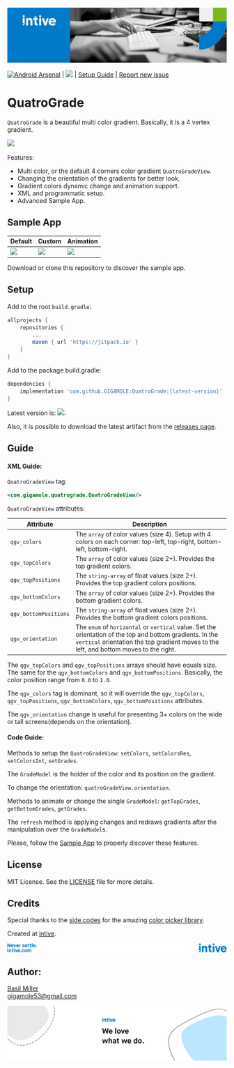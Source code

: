 ![](/media/intive_3.jpeg)

[![Android Arsenal](https://img.shields.io/badge/Android%20Arsenal-QuatroGrade-green.svg?style=flat)](https://android-arsenal.com/details/1/8246) | ![](https://jitpack.io/v/GIGAMOLE/QuatroGrade.svg) | [Setup Guide](#setup) | [Report new issue](https://github.com/GIGAMOLE/QuatroGrade/issues/new)

# QuatroGrade

`QuatroGrade` is a beautiful multi color gradient. Basically, it is a 4 vertex gradient.

![](/media/preview-loop.gif)

Features:  
- Multi color, or the default 4 corners color gradient `QuatroGradeView`.
- Changing the orientation of the gradients for better look.
- Gradient colors dynamic change and animation support.
- XML and programmatic setup.
- Advanced Sample App.   

## Sample App

| Default | Custom | Animation |
|-|-|-|
| ![](/media/default.gif) | ![](/media/custom.gif) | ![](/media/animation.gif) |

Download or clone this repository to discover the sample app. 

## Setup

Add to the root `build.gradle`:

```groovy
allprojects {
    repositories {
        ...
        maven { url 'https://jitpack.io' }
    }
}
```

Add to the package build.gradle:

```groovy
dependencies {
    implementation 'com.github.GIGAMOLE:QuatroGrade:{latest-version}'
}
```

Latest version is: ![](https://jitpack.io/v/GIGAMOLE/QuatroGrade.svg). 

Also, it is possible to download the latest artifact from the [releases page](https://github.com/GIGAMOLE/QuatroGrade/releases).

## Guide

#### XML Guide:

`QuatroGradeView` tag:

```xml
<com.gigamole.quatrograde.QuatroGradeView/>
```

`QuatroGradeView` attributes:

| Attribute | Description |
|-|-|
| `qgv_colors` | The `array` of color values (size 4). Setup with 4 colors on each corner: top-left, top-right, bottom-left, bottom-right. |
| `qgv_topColors` | The `array` of color values (size 2+). Provides the top gradient colors. |
| `qgv_topPositions` | The `string-array` of float values (size 2+). Provides the top gradient colors positions. |
| `qgv_bottomColors` | The `array` of color values (size 2+). Provides the bottom gradient colors. |
| `qgv_bottomPositions` | The `string-array` of float values (size 2+). Provides the bottom gradient colors positions. |
| `qgv_orientation` | The `enum` of `horizontal` or `vertical` value. Set the orientation of the top and bottom gradients. In the `vertical` orientation the top gradient moves to the left, and bottom moves to the right. |

The `qgv_topColors` and `qgv_topPositions` arrays should have equals size. The same for the `qgv_bottomColors` and `qgv_bottomPositions`. Basically, the color position range from `0.0` to `1.0`.

The `qgv_colors` tag is dominant, so it will override the `qgv_topColors`, `qgv_topPositions`, `qgv_bottomColors`, `qgv_bottomPositions` attributes. 

The `qgv_orientation` change is useful for presenting 3+ colors on the wide or tall screens(depends on the orientation).

#### Code Guide:

Methods to setup the `QuatroGradeView`: `setColors`, `setColorsRes`, `setColorsInt`, `setGrades`.

The `GradeModel` is the holder of the color and its position on the gradient.  

To change the orientation: `quatroGradeView.orientation`.

Methods to animate or change the single `GradeModel`: `getTopGrades`, `getBottomGrades`, `getGrades`.

The `refresh` method is applying changes and redraws gradients after the manipulation over the `GradeModel`s.

Please, follow the [Sample App](#sample-app) to properly discover these features.

## License

MIT License. See the [LICENSE](https://github.com/GIGAMOLE/QuatroGrade/blob/master/LICENSE) file for more details.

## Credits

Special thanks to the [side.codes](https://github.com/side-codes) for the amazing [color picker library](https://github.com/side-codes/andColorPicker). 

Created at [intive](https://intive.com).

![](/media/intive_4.png)

## Author:

[Basil Miller](https://www.linkedin.com/in/gigamole/)  
[gigamole53@gmail.com](mailto:gigamole53@gmail.com)

![](/media/intive_2.png)
